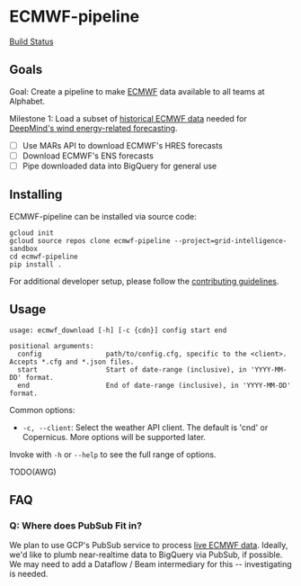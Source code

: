 # ECMWF-pipeline

[Build Status](https://pantheon.corp.google.com/cloud-build/dashboard?project=grid-intelligence-sandbox)

## Goals

Goal: Create a pipeline to make [ECMWF](https://www.ecmwf.int/) data available to all teams at Alphabet.

Milestone 1: Load a subset of [historical ECMWF data](https://www.ecmwf.int/en/forecasts/datasets/archive-datasets) needed for [DeepMind's wind energy-related forecasting](https://deepmind.com/blog/article/machine-learning-can-boost-value-wind-energy).
- [ ] Use MARs API to download ECMWF's HRES forecasts
- [ ] Download ECMWF's ENS forecasts
- [ ] Pipe downloaded data into BigQuery for general use

## Installing

ECMWF-pipeline can be installed via source code:
```
gcloud init
gcloud source repos clone ecmwf-pipeline --project=grid-intelligence-sandbox
cd ecmwf-pipeline
pip install .
```

For additional developer setup, please follow the [contributing guidelines](CONTRIBUTING.md).

## Usage
```
usage: ecmwf_download [-h] [-c {cdn}] config start end

positional arguments:
  config                path/to/config.cfg, specific to the <client>. Accepts *.cfg and *.json files.
  start                 Start of date-range (inclusive), in 'YYYY-MM-DD' format.
  end                   End of date-range (inclusive), in 'YYYY-MM-DD' format.
```
Common options: 
* `-c, --client`: Select the weather API client. The default is 'cnd' or Copernicus. More options
will be supported later.

Invoke with `-h` or `--help` to see the full range of options.

TODO(AWG)

## FAQ

### Q: Where does PubSub Fit in? 
We plan to use GCP's PubSub service to process [live ECMWF data](https://www.ecmwf.int/en/forecasts/datasets/catalogue-ecmwf-real-time-products). Ideally, we'd like to plumb near-realtime data to BigQuery
via PubSub, if possible. We may need to add a Dataflow / Beam intermediary for this -- investigating is needed.

